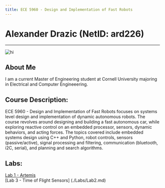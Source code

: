 ```yaml
---
title: ECE 5960 - Design and Implementation of Fast Robots
---
```

# Alexander Drazic (NetID: ard226)
---
<img src="./Images/headshot.jpeg" alt="hi" class="inline"/>

## About Me
I am a current Master of Engineering student at Cornell University majoring in Electrical and Computer Engineeering.

## Course Description:
ECE 5960 - Design and Implementation of Fast Robots focuses on systems level design and implementation of dynamic autonomous robots. The course revolves around designing and building a fast autonomous car, while exploring reactive control on an embedded processor, sensors, dynamic behaviors, and acting forces. The topics covered include embedded systems design using C++ and Python, robot controls, sensors (passive/active), signal processing and filtering, communication (bluetooth, i2C, serial), and planning and search algorithms.

## Labs:
[Lab 1 - Artemis](./Labs/Lab1.md) <br/>
[Lab 3 - Time of Flight Sensors] (./Labs/Lab2.md) <br/>